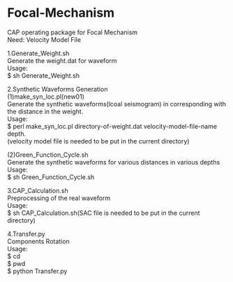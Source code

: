 # Focal-Mechanism

CAP operating package for Focal Mechanism  
Need: Velocity Model File

1.Generate_Weight.sh  
  Generate the weight.dat for waveform  
  Usage:  
  $ sh Generate_Weight.sh

2.Synthetic Waveforms Generation  
  (1)make_syn_loc.pl(new01)  
    Generate the synthetic waveforms(lcoal seismogram) in corresponding with the distance in the weight.  
    Usage:  
    $ perl make_syn_loc.pl directory-of-weight.dat velocity-model-file-name depth.   
      (velocity model file is needed to be put in the current directory)  

  (2)Green_Function_Cycle.sh  
    Generate the synthetic waveforms for various distances in various depths  
    Usage:  
    $ sh Green_Function_Cycle.sh  

3.CAP_Calculation.sh  
  Preprocessing of the real waveform  
  Usage:  
  $ sh CAP_Calculation.sh(SAC file is needed to be put in the current directory)  

4.Transfer.py  
  Components Rotation  
  Usage:   
  $ cd <current directory of SAC file>  
  $ pwd  
  $ python Transfer.py <directory of pwd>  
